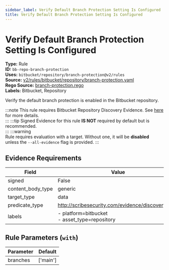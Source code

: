 ```yaml
---
sidebar_label: Verify Default Branch Protection Setting Is Configured
title: Verify Default Branch Protection Setting Is Configured
---  
```

# Verify Default Branch Protection Setting Is Configured  
**Type:** Rule  
**ID:** `bb-repo-branch-protection`  
**Uses:** `bitbucket/repository/branch-protection@v2/rules`  
**Source:** [v2/rules/bitbucket/repository/branch-protection.yaml](https://github.com/scribe-public/sample-policies/blob/main/v2/rules/bitbucket/repository/branch-protection.yaml)  
**Rego Source:** [branch-protection.rego](https://github.com/scribe-public/sample-policies/blob/main/v2/rules/bitbucket/repository/branch-protection.rego)  
**Labels:** Bitbucket, Repository  

Verify the default branch protection is enabled in the Bitbucket repository.

:::note 
This rule requires Bitbucket Repository Discovery Evidence. See [here](https://deploy-preview-299--scribe-security.netlify.app/docs/platforms/discover#bitbucket-discovery) for more details.  
::: 
:::tip 
Signed Evidence for this rule **IS NOT** required by default but is recommended.  
::: 
:::warning  
Rule requires evaluation with a target. Without one, it will be **disabled** unless the `--all-evidence` flag is provided.
::: 

## Evidence Requirements  
| Field | Value |
|-------|-------|
| signed | False |
| content_body_type | generic |
| target_type | data |
| predicate_type | http://scribesecurity.com/evidence/discovery/v0.1 |
| labels | - platform=bitbucket<br/>- asset_type=repository |

## Rule Parameters (`with`)  
| Parameter | Default |
|-----------|---------|
| branches | ['main'] |

